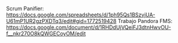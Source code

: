 Scrum Panifier: https://docs.google.com/spreadsheets/d/1ph95Qs1BSzvjUA-U61mP1UR2gzPXDTq3/edit#gid=1772519428
Trabajo Pandora FMS: https://docs.google.com/document/d/1RHDdUjVQeiFJ3dtnHwvOU-f__nkr270O8kQWGECoyOM/edit
